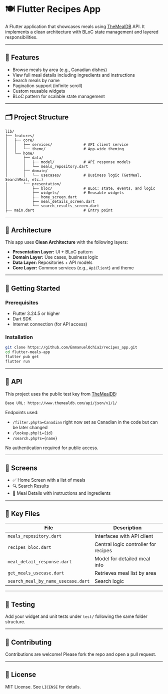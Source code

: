 
# 🍽️ Flutter Recipes App

A Flutter application that showcases meals using [TheMealDB](https://www.themealdb.com/api.php) API. It implements a clean architecture with BLoC state management and layered responsibilities.

---

## 🚀 Features

- Browse meals by area (e.g., Canadian dishes)
- View full meal details including ingredients and instructions
- Search meals by name
- Pagination support (infinite scroll)
- Custom reusable widgets
- BLoC pattern for scalable state management

---

## 🗂️ Project Structure

```
lib/
├── features/
│   ├── core/
│   │   ├── services/              # API client service
│   │   └── theme/                 # App-wide theming
│   └── home/
│       ├── data/
│       │   ├── model/             # API response models
│       │   └── meals_repository.dart
│       ├── domain/
│       │   └── usecases/          # Business logic (GetMeal, SearchMeal, etc.)
│       └── presentation/
│           ├── bloc/              # BLoC: state, events, and logic
│           ├── widgets/           # Reusable widgets
│           ├── home_screen.dart
│           ├── meal_details_screen.dart
│           └── search_results_screen.dart
├── main.dart                      # Entry point
```

---

## 🧱 Architecture

This app uses **Clean Architecture** with the following layers:

- **Presentation Layer:** UI + BLoC pattern
- **Domain Layer:** Use cases, business logic
- **Data Layer:** Repositories + API models
- **Core Layer:** Common services (e.g., `ApiClient`) and theme

---

## 🔧 Getting Started

### Prerequisites

- Flutter 3.24.5 or higher
- Dart SDK
- Internet connection (for API access)

### Installation

```bash
git clone https://github.com/EmmanuelOchia2/recipes_app.git
cd flutter-meals-app
flutter pub get
flutter run
```

---

## 📡 API

This project uses the public test key from [TheMealDB](https://www.themealdb.com/api.php):

```
Base URL: https://www.themealdb.com/api/json/v1/1/
```

Endpoints used:
- `/filter.php?a=Canadian` right now set as Canadian in the code but can be later changed
- `/lookup.php?i={id}`
- `/search.php?s={name}`

No authentication required for public access.

---

## 📸 Screens

- ✅ Home Screen with a list of meals
- 🔍 Search Results
- 📄 Meal Details with instructions and ingredients

---

## 📁 Key Files

| File | Description |
|------|-------------|
| `meals_repository.dart` | Interfaces with API client |
| `recipes_bloc.dart`     | Central logic controller for recipes |
| `meal_detail_response.dart` | Model for detailed meal info |
| `get_meals_usecase.dart` | Retrieves meal list by area |
| `search_meal_by_name_usecase.dart` | Search logic |

---

## 🧪 Testing

Add your widget and unit tests under `test/` following the same folder structure.

---

## 🤝 Contributing

Contributions are welcome! Please fork the repo and open a pull request.

---

## 📄 License

MIT License. See `LICENSE` for details.
